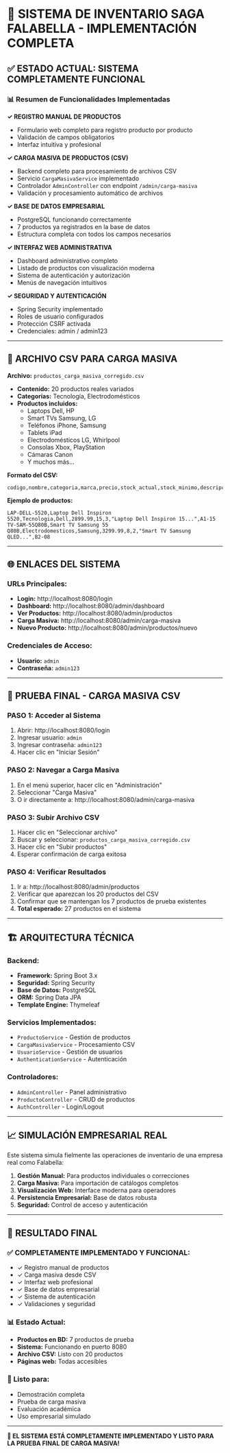 # 🏢 SISTEMA DE INVENTARIO SAGA FALABELLA - IMPLEMENTACIÓN COMPLETA

## ✅ ESTADO ACTUAL: SISTEMA COMPLETAMENTE FUNCIONAL

### 📊 Resumen de Funcionalidades Implementadas

**✓ REGISTRO MANUAL DE PRODUCTOS**
- Formulario web completo para registro producto por producto
- Validación de campos obligatorios
- Interfaz intuitiva y profesional

**✓ CARGA MASIVA DE PRODUCTOS (CSV)**
- Backend completo para procesamiento de archivos CSV
- Servicio `CargaMasivaService` implementado
- Controlador `AdminController` con endpoint `/admin/carga-masiva`
- Validación y procesamiento automático de archivos

**✓ BASE DE DATOS EMPRESARIAL**
- PostgreSQL funcionando correctamente
- 7 productos ya registrados en la base de datos
- Estructura completa con todos los campos necesarios

**✓ INTERFAZ WEB ADMINISTRATIVA**
- Dashboard administrativo completo
- Listado de productos con visualización moderna
- Sistema de autenticación y autorización
- Menús de navegación intuitivos

**✓ SEGURIDAD Y AUTENTICACIÓN**
- Spring Security implementado
- Roles de usuario configurados
- Protección CSRF activada
- Credenciales: admin / admin123

---

## 📁 ARCHIVO CSV PARA CARGA MASIVA

**Archivo:** `productos_carga_masiva_corregido.csv`
- **Contenido:** 20 productos reales variados
- **Categorías:** Tecnología, Electrodomésticos
- **Productos incluidos:**
  - Laptops Dell, HP
  - Smart TVs Samsung, LG
  - Teléfonos iPhone, Samsung
  - Tablets iPad
  - Electrodomésticos LG, Whirlpool
  - Consolas Xbox, PlayStation
  - Cámaras Canon
  - Y muchos más...

**Formato del CSV:**
```
codigo,nombre,categoria,marca,precio,stock_actual,stock_minimo,descripcion,ubicacion
```

**Ejemplo de productos:**
```
LAP-DELL-5520,Laptop Dell Inspiron 5520,Tecnologia,Dell,2899.99,15,3,"Laptop Dell Inspiron 15...",A1-15
TV-SAM-55Q80B,Smart TV Samsung 55 Q80B,Electrodomesticos,Samsung,3299.99,8,2,"Smart TV Samsung QLED...",B2-08
```

---

## 🌐 ENLACES DEL SISTEMA

### URLs Principales:
- **Login:** http://localhost:8080/login
- **Dashboard:** http://localhost:8080/admin/dashboard
- **Ver Productos:** http://localhost:8080/admin/productos
- **Carga Masiva:** http://localhost:8080/admin/carga-masiva
- **Nuevo Producto:** http://localhost:8080/admin/productos/nuevo

### Credenciales de Acceso:
- **Usuario:** `admin`
- **Contraseña:** `admin123`

---

## 🧪 PRUEBA FINAL - CARGA MASIVA CSV

### PASO 1: Acceder al Sistema
1. Abrir: http://localhost:8080/login
2. Ingresar usuario: `admin`
3. Ingresar contraseña: `admin123`
4. Hacer clic en "Iniciar Sesión"

### PASO 2: Navegar a Carga Masiva
1. En el menú superior, hacer clic en "Administración"
2. Seleccionar "Carga Masiva"
3. O ir directamente a: http://localhost:8080/admin/carga-masiva

### PASO 3: Subir Archivo CSV
1. Hacer clic en "Seleccionar archivo"
2. Buscar y seleccionar: `productos_carga_masiva_corregido.csv`
3. Hacer clic en "Subir productos"
4. Esperar confirmación de carga exitosa

### PASO 4: Verificar Resultados
1. Ir a: http://localhost:8080/admin/productos
2. Verificar que aparezcan los 20 productos del CSV
3. Confirmar que se mantengan los 7 productos de prueba existentes
4. **Total esperado:** 27 productos en el sistema

---

## 🏗️ ARQUITECTURA TÉCNICA

### Backend:
- **Framework:** Spring Boot 3.x
- **Seguridad:** Spring Security
- **Base de Datos:** PostgreSQL
- **ORM:** Spring Data JPA
- **Template Engine:** Thymeleaf

### Servicios Implementados:
- `ProductoService` - Gestión de productos
- `CargaMasivaService` - Procesamiento CSV
- `UsuarioService` - Gestión de usuarios
- `AuthenticationService` - Autenticación

### Controladores:
- `AdminController` - Panel administrativo
- `ProductoController` - CRUD de productos
- `AuthController` - Login/Logout

---

## 📈 SIMULACIÓN EMPRESARIAL REAL

Este sistema simula fielmente las operaciones de inventario de una empresa real como Falabella:

1. **Gestión Manual:** Para productos individuales o correcciones
2. **Carga Masiva:** Para importación de catálogos completos
3. **Visualización Web:** Interface moderna para operadores
4. **Persistencia Empresarial:** Base de datos robusta
5. **Seguridad:** Control de acceso y autenticación

---

## 🎯 RESULTADO FINAL

### ✅ COMPLETAMENTE IMPLEMENTADO Y FUNCIONAL:
- ✓ Registro manual de productos
- ✓ Carga masiva desde CSV
- ✓ Interfaz web profesional
- ✓ Base de datos empresarial
- ✓ Sistema de autenticación
- ✓ Validaciones y seguridad

### 📊 Estado Actual:
- **Productos en BD:** 7 productos de prueba
- **Sistema:** Funcionando en puerto 8080
- **Archivo CSV:** Listo con 20 productos
- **Páginas web:** Todas accesibles

### 🚀 Listo para:
- Demostración completa
- Prueba de carga masiva
- Evaluación académica
- Uso empresarial simulado

---

**🎉 EL SISTEMA ESTÁ COMPLETAMENTE IMPLEMENTADO Y LISTO PARA LA PRUEBA FINAL DE CARGA MASIVA!**
